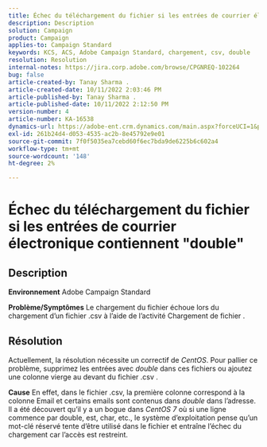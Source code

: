 ```yaml
---
title: Échec du téléchargement du fichier si les entrées de courrier électronique contiennent "double"
description: Description
solution: Campaign
product: Campaign
applies-to: Campaign Standard
keywords: KCS, ACS, Adobe Campaign Standard, chargement, csv, double
resolution: Resolution
internal-notes: https://jira.corp.adobe.com/browse/CPGNREQ-102264
bug: false
article-created-by: Tanay Sharma .
article-created-date: 10/11/2022 2:03:46 PM
article-published-by: Tanay Sharma .
article-published-date: 10/11/2022 2:12:50 PM
version-number: 4
article-number: KA-16538
dynamics-url: https://adobe-ent.crm.dynamics.com/main.aspx?forceUCI=1&pagetype=entityrecord&etn=knowledgearticle&id=323d0582-6d49-ed11-bba2-0022480868ff
exl-id: 261b24d4-d053-4535-ac2b-8e45792e9e01
source-git-commit: 7f0f5035ea7cebd60f6ec7bda9de6225b6c602a4
workflow-type: tm+mt
source-wordcount: '148'
ht-degree: 2%

---
```


# Échec du téléchargement du fichier si les entrées de courrier électronique contiennent &quot;double&quot;

## Description

<b>Environnement</b>
Adobe Campaign Standard


<b>Problème/Symptômes</b>
Le chargement du fichier échoue lors du chargement d’un fichier .csv à l’aide de l’activité Chargement de fichier .


## Résolution


Actuellement, la résolution nécessite un correctif de *CentOS*. Pour pallier ce problème, supprimez les entrées avec *double* dans ces fichiers ou ajoutez une colonne vierge au devant du fichier .csv .


<b>Cause</b>
En effet, dans le fichier .csv, la première colonne correspond à la colonne Email et certains emails sont contenus dans *double* dans l’adresse. Il a été découvert qu’il y a un bogue dans *CentOS 7* où si une ligne commence par double, est, char, etc., le système d’exploitation pense qu’un mot-clé réservé tente d’être utilisé dans le fichier et entraîne l’échec du chargement car l’accès est restreint.
